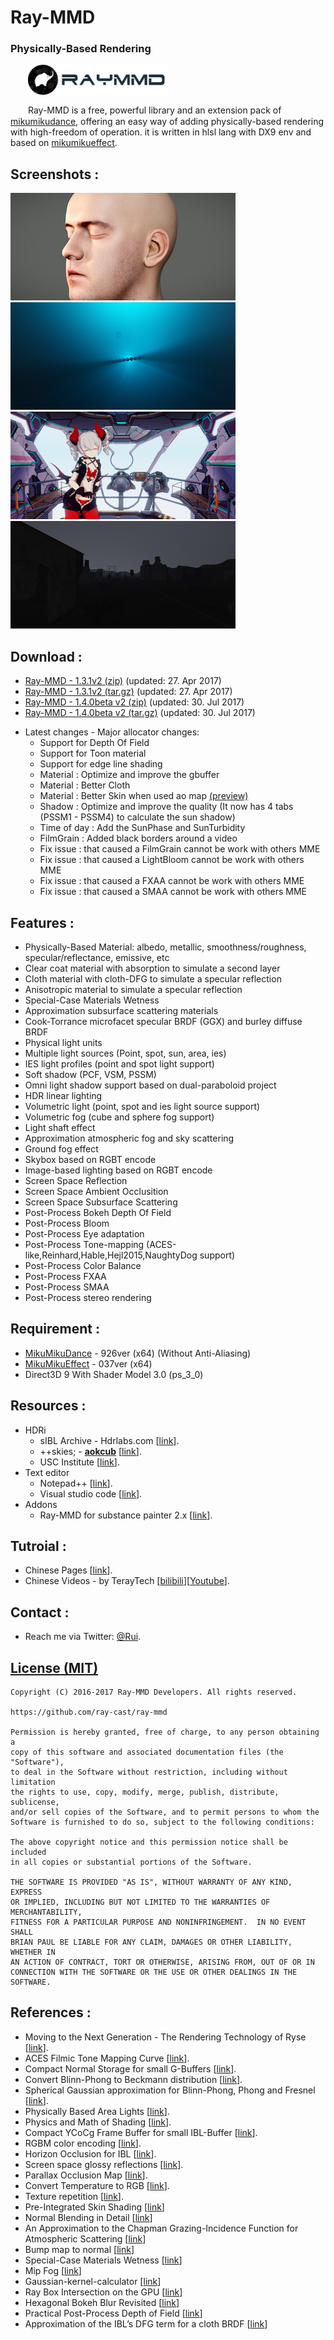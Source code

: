 Ray-MMD
========
### Physically-Based Rendering ###
　　<img style="vertical-align: top;" src="./Shader/screenshots/logo.png" alt="logo" height="48px">

　　Ray-MMD is a free, powerful library and an extension pack of [mikumikudance](http://www.geocities.jp/higuchuu4/index_e.htm), offering an easy way of adding physically-based rendering with high-freedom of operation. it is written in hlsl lang with DX9 env and based on [mikumikueffect](https://bowlroll.net/file/35012).

Screenshots :
------------
[![link text](./Shader/screenshots/screen1_small.jpg)](https://raw.githubusercontent.com/ray-cast/ray-mmd/developing/Shader/screenshots/screen1.jpg)
[![link text](./Shader/screenshots/screen2_small.png)](https://raw.githubusercontent.com/ray-cast/ray-mmd/developing/Shader/screenshots/screen2.png)
[![link text](./Shader/screenshots/screen3_small.jpg)](https://raw.githubusercontent.com/ray-cast/ray-mmd/developing/Shader/screenshots/screen3.png)
[![link text](./Shader/screenshots/screen4_small.jpg)](https://raw.githubusercontent.com/ray-cast/ray-mmd/developing/Shader/screenshots/screen4.png)

Download :
------------
* [Ray-MMD - 1.3.1v2 (zip)](https://github.com/ray-cast/ray-mmd/archive/1.3.1v2.zip)  (updated: 27. Apr 2017)
* [Ray-MMD - 1.3.1v2 (tar.gz)](https://github.com/ray-cast/ray-mmd/archive/1.3.1v2.tar.gz)  (updated: 27. Apr 2017)
* [Ray-MMD - 1.4.0beta v2 (zip)](https://github.com/ray-cast/ray-mmd/archive/140beta2.zip) (updated: 30. Jul 2017)
* [Ray-MMD - 1.4.0beta v2 (tar.gz)](https://github.com/ray-cast/ray-mmd/archive/140beta2.tar.gz) (updated: 30. Jul 2017)
- Latest changes - Major allocator changes:
	- Support for Depth Of Field
	- Support for Toon material
	- Support for edge line shading
	- Material : Optimize and improve the gbuffer
	- Material : Better Cloth
	- Material : Better Skin when used ao map [(preview)](https://raw.githubusercontent.com/ray-cast/ray-mmd/developing/Shader/screenshots/ao.jpg)
	- Shadow : Optimize and improve the quality (It now has 4 tabs (PSSM1 - PSSM4) to calculate the sun shadow)
	- Time of day : Add the SunPhase and SunTurbidity 
	- FilmGrain : Added black borders around a video
	- Fix issue : that caused a FilmGrain cannot be work with others MME
	- Fix issue : that caused a LightBloom cannot be work with others MME
	- Fix issue : that caused a FXAA cannot be work with others MME
	- Fix issue : that caused a SMAA cannot be work with others MME

Features :
------------
* Physically-Based Material: albedo, metallic, smoothness/roughness, specular/reflectance, emissive, etc
* Clear coat material with absorption to simulate a second layer
* Cloth material with cloth-DFG to simulate a specular reflection
* Anisotropic material to simulate a specular reflection
* Special-Case Materials Wetness
* Approximation subsurface scattering materials
* Cook-Torrance microfacet specular BRDF (GGX) and burley diffuse BRDF
* Physical light units
* Multiple light sources (Point, spot, sun, area, ies)
* IES light profiles (point and spot light support)
* Soft shadow (PCF, VSM, PSSM)
* Omni light shadow support based on dual-paraboloid project
* HDR linear lighting
* Volumetric light (point, spot and ies light source support)
* Volumetric fog (cube and sphere fog support)
* Light shaft effect
* Approximation atmospheric fog and sky scattering
* Ground fog effect
* Skybox based on RGBT encode
* Image-based lighting based on RGBT encode
* Screen Space Reflection
* Screen Space Ambient Occlusition
* Screen Space Subsurface Scattering
* Post-Process Bokeh Depth Of Field
* Post-Process Bloom
* Post-Process Eye adaptation
* Post-Process Tone-mapping (ACES-like,Reinhard,Hable,Hejl2015,NaughtyDog support)
* Post-Process Color Balance
* Post-Process FXAA
* Post-Process SMAA
* Post-Process stereo rendering

Requirement :
------------
* [MikuMikuDance](http://www.geocities.jp/higuchuu4/index_e.htm) - 926ver (x64) (Without Anti-Aliasing)
* [MikuMikuEffect](https://bowlroll.net/file/35012) - 037ver (x64)
* Direct3D 9 With Shader Model 3.0 (ps_3_0)

Resources :
------------
- HDRi
	- sIBL Archive - Hdrlabs.com \[[link](http://www.hdrlabs.com/sibl/archive.html)\].
	- ++skies; - **[aokcub](https://twitter.com/aokcub_cg)** \[[link](https://aokcub.net/cg/incskies/)\].
	- USC Institute \[[link](http://gl.ict.usc.edu/Data/HighResProbes)\].
- Text editor
	- Notepad++ \[[link](https://notepad-plus-plus.org)\].
	- Visual studio code \[[link](http://code.visualstudio.com/Download)\].
- Addons
	- Ray-MMD for substance painter 2.x \[[link](https://github.com/ray-cast/mmd-export)\].

Tutroial :
------------
* Chinese Pages \[[link](https://github.com/ray-cast/ray-mmd/wiki/0.0-%E6%95%99%E7%A8%8B)\].
* Chinese Videos - by TerayTech \[[bilibili](https://space.bilibili.com/24434095/#!/channel/detail?cid=18483)\]\[[Youtube](https://www.youtube.com/playlist?list=PLlHmdNgS3E_z65bxBy1SYT7XKCVf8wU4k)\].

Contact :
------------

* Reach me via Twitter: [@Rui](https://twitter.com/Rui_cg).

[License (MIT)](https://raw.githubusercontent.com/ray-cast/ray-mmd/developing/LICENSE.txt)
-------------------------------------------------------------------------------
	Copyright (C) 2016-2017 Ray-MMD Developers. All rights reserved.

	https://github.com/ray-cast/ray-mmd

	Permission is hereby granted, free of charge, to any person obtaining a
	copy of this software and associated documentation files (the "Software"),
	to deal in the Software without restriction, including without limitation
	the rights to use, copy, modify, merge, publish, distribute, sublicense,
	and/or sell copies of the Software, and to permit persons to whom the
	Software is furnished to do so, subject to the following conditions:

	The above copyright notice and this permission notice shall be included
	in all copies or substantial portions of the Software.

	THE SOFTWARE IS PROVIDED "AS IS", WITHOUT WARRANTY OF ANY KIND, EXPRESS
	OR IMPLIED, INCLUDING BUT NOT LIMITED TO THE WARRANTIES OF MERCHANTABILITY,
	FITNESS FOR A PARTICULAR PURPOSE AND NONINFRINGEMENT.  IN NO EVENT SHALL
	BRIAN PAUL BE LIABLE FOR ANY CLAIM, DAMAGES OR OTHER LIABILITY, WHETHER IN
	AN ACTION OF CONTRACT, TORT OR OTHERWISE, ARISING FROM, OUT OF OR IN
	CONNECTION WITH THE SOFTWARE OR THE USE OR OTHER DEALINGS IN THE SOFTWARE.

References :
--------
* Moving to the Next Generation - The Rendering Technology of Ryse \[[link](http://www.crytek.com/download/2014_03_25_CRYENGINE_GDC_Schultz.pdf)\].
* ACES Filmic Tone Mapping Curve \[[link](https://knarkowicz.wordpress.com/2016/08/31/hdr-display-first-steps/)\].
* Compact Normal Storage for small G-Buffers \[[link](http://aras-p.info/texts/CompactNormalStorage.html)\].
* Convert Blinn-Phong to Beckmann distribution \[[link](http://simonstechblog.blogspot.de/2011/12/microfacet-brdf.html)\].
* Spherical Gaussian approximation for Blinn-Phong, Phong and Fresnel \[[link](https://seblagarde.wordpress.com/2012/06/03/spherical-gaussien-approximation-for-blinn-phong-phong-and-fresnel/)\].
* Physically Based Area Lights \[[link](http://www.frostbite.com/wp-content/uploads/2014/11/course_notes_moving_frostbite_to_pbr.pdf)\].
* Physics and Math of Shading \[[link](http://blog.selfshadow.com/publications/s2015-shading-course/hoffman/s2015_pbs_physics_math_slides.pdf)\].
* Compact YCoCg Frame Buffer for small IBL-Buffer \[[link](http://jcgt.org/published/0001/01/02/)\].
* RGBM color encoding \[[link](http://graphicrants.blogspot.com/2009/04/rgbm-color-encoding.html)\].
* Horizon Occlusion for IBL \[[link](http://marmosetco.tumblr.com/post/81245981087)\].
* Screen space glossy reflections \[[link](http://roar11.com/2015/07/screen-space-glossy-reflections/)\].
* Parallax Occlusion Map \[[link](http://sunandblackcat.com/tipFullView.php?topicid=28)\].
* Convert Temperature to RGB \[[link](https://github.com/davidf2281/ColorTempToRGB)\].
* Texture repetition \[[link](http://www.iquilezles.org/www/articles/texturerepetition/texturerepetition.htm)\].
* Pre-Integrated Skin Shading \[[link](http://simonstechblog.blogspot.com/2015/02/pre-integrated-skin-shading.html)\]
* Normal Blending in Detail \[[link](http://blog.selfshadow.com/publications/blending-in-detail/)\]
* An Approximation to the Chapman Grazing-Incidence Function for Atmospheric Scattering \[[link](http://www.gameenginegems.net/gemsdb/article.php?id=1133)\]
* Bump map to normal \[[link](https://docs.unrealengine.com/latest/attachments/Engine/Rendering/LightingAndShadows/BumpMappingWithoutTangentSpace/mm_sfgrad_bump.pdf)\]
* Special-Case Materials Wetness \[[link](http://advances.realtimerendering.com/other/2016/naughty_dog/NaughtyDog_TechArt_Final.pdf)\]
* Mip Fog \[[link](http://advances.realtimerendering.com/other/2016/naughty_dog/NaughtyDog_TechArt_Final.pdf)\]
* Gaussian-kernel-calculator \[[link](http://dev.theomader.com/gaussian-kernel-calculator/)\]
* Ray Box Intersection on the GPU \[[link](https://github.com/hpicgs/cgsee/wiki/Ray-Box-Intersection-on-the-GPU)\]
* Hexagonal Bokeh Blur Revisited \[[link](https://colinbarrebrisebois.com/2017/04/18/hexagonal-bokeh-blur-revisited/)\]
* Practical Post-Process Depth of Field \[[link](https://developer.nvidia.com/gpugems/GPUGems3/gpugems3_ch28.html)\]
* Approximation of the IBL’s DFG term for a cloth BRDF \[[link](https://gist.github.com/romainguy/52d0e7f070d9ed7b44a0327d735fe33e)\]
